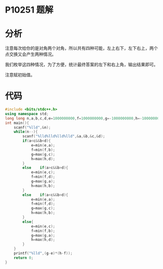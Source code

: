 # P10251 题解

# 分析
注意每次给你的是对角两个对角，所以共有四种可能，左上右下，左下右上，两个点交换又会产生两种情况。

我们枚举这四种情况，为了方便，统计最终答案的左下和右上角，输出结果即可。

注意赋初始值。
# 代码
```cpp
#include <bits/stdc++.h>
using namespace std;
long long n,a,b,c,d,e=1000000000,f=1000000000,g=-1000000000,h=-1000000000;
int main(){
	scanf("%lld",&n);
	while(n--){
		scanf("%lld%lld%lld%lld",&a,&b,&c,&d);
		if(a<c&&b<d){
			e=min(e,a);
			f=min(f,b);
			g=max(g,c);
			h=max(h,d);
		}
		else	if(a>c&&b>d){
			e=min(e,c);
			f=min(f,d);
			g=max(g,a);
			h=max(h,b);
		}
		else	if(a<c&&b>d){
			e=min(e,a);
			f=min(f,d);
			g=max(g,c);
			h=max(h,b);
		}
		else{
			e=min(e,c);
			f=min(f,b);
			g=max(g,a);
			h=max(h,d);
		}
	}
	printf("%lld",(g-e)*(h-f));
    return 0;
}
```
